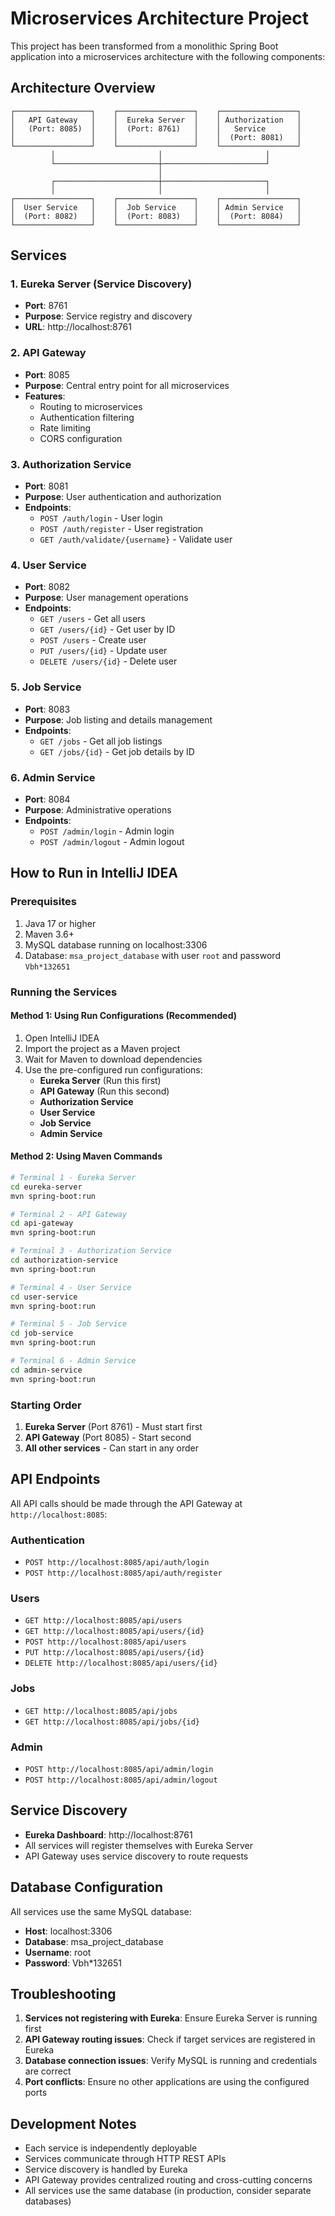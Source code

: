 # Microservices Architecture Project

This project has been transformed from a monolithic Spring Boot application into a microservices architecture with the following components:

## Architecture Overview

```
┌─────────────────┐    ┌─────────────────┐    ┌─────────────────┐
│   API Gateway   │    │  Eureka Server  │    │ Authorization   │
│   (Port: 8085)  │    │  (Port: 8761)   │    │   Service       │
│                 │    │                 │    │  (Port: 8081)   │
└─────────────────┘    └─────────────────┘    └─────────────────┘
         │                       │                       │
         └───────────────────────┼───────────────────────┘
                                 │
         ┌───────────────────────┼───────────────────────┐
         │                       │                       │
┌─────────────────┐    ┌─────────────────┐    ┌─────────────────┐
│  User Service   │    │  Job Service    │    │ Admin Service   │
│  (Port: 8082)   │    │  (Port: 8083)   │    │  (Port: 8084)   │
└─────────────────┘    └─────────────────┘    └─────────────────┘
```

## Services

### 1. Eureka Server (Service Discovery)
- **Port**: 8761
- **Purpose**: Service registry and discovery
- **URL**: http://localhost:8761

### 2. API Gateway
- **Port**: 8085
- **Purpose**: Central entry point for all microservices
- **Features**: 
  - Routing to microservices
  - Authentication filtering
  - Rate limiting
  - CORS configuration

### 3. Authorization Service
- **Port**: 8081
- **Purpose**: User authentication and authorization
- **Endpoints**:
  - `POST /auth/login` - User login
  - `POST /auth/register` - User registration
  - `GET /auth/validate/{username}` - Validate user

### 4. User Service
- **Port**: 8082
- **Purpose**: User management operations
- **Endpoints**:
  - `GET /users` - Get all users
  - `GET /users/{id}` - Get user by ID
  - `POST /users` - Create user
  - `PUT /users/{id}` - Update user
  - `DELETE /users/{id}` - Delete user

### 5. Job Service
- **Port**: 8083
- **Purpose**: Job listing and details management
- **Endpoints**:
  - `GET /jobs` - Get all job listings
  - `GET /jobs/{id}` - Get job details by ID

### 6. Admin Service
- **Port**: 8084
- **Purpose**: Administrative operations
- **Endpoints**:
  - `POST /admin/login` - Admin login
  - `POST /admin/logout` - Admin logout

## How to Run in IntelliJ IDEA

### Prerequisites
1. Java 17 or higher
2. Maven 3.6+
3. MySQL database running on localhost:3306
4. Database: `msa_project_database` with user `root` and password `Vbh*132651`

### Running the Services

#### Method 1: Using Run Configurations (Recommended)
1. Open IntelliJ IDEA
2. Import the project as a Maven project
3. Wait for Maven to download dependencies
4. Use the pre-configured run configurations:
   - **Eureka Server** (Run this first)
   - **API Gateway** (Run this second)
   - **Authorization Service**
   - **User Service**
   - **Job Service**
   - **Admin Service**

#### Method 2: Using Maven Commands
```bash
# Terminal 1 - Eureka Server
cd eureka-server
mvn spring-boot:run

# Terminal 2 - API Gateway
cd api-gateway
mvn spring-boot:run

# Terminal 3 - Authorization Service
cd authorization-service
mvn spring-boot:run

# Terminal 4 - User Service
cd user-service
mvn spring-boot:run

# Terminal 5 - Job Service
cd job-service
mvn spring-boot:run

# Terminal 6 - Admin Service
cd admin-service
mvn spring-boot:run
```

### Starting Order
1. **Eureka Server** (Port 8761) - Must start first
2. **API Gateway** (Port 8085) - Start second
3. **All other services** - Can start in any order

## API Endpoints

All API calls should be made through the API Gateway at `http://localhost:8085`:

### Authentication
- `POST http://localhost:8085/api/auth/login`
- `POST http://localhost:8085/api/auth/register`

### Users
- `GET http://localhost:8085/api/users`
- `GET http://localhost:8085/api/users/{id}`
- `POST http://localhost:8085/api/users`
- `PUT http://localhost:8085/api/users/{id}`
- `DELETE http://localhost:8085/api/users/{id}`

### Jobs
- `GET http://localhost:8085/api/jobs`
- `GET http://localhost:8085/api/jobs/{id}`

### Admin
- `POST http://localhost:8085/api/admin/login`
- `POST http://localhost:8085/api/admin/logout`

## Service Discovery

- **Eureka Dashboard**: http://localhost:8761
- All services will register themselves with Eureka Server
- API Gateway uses service discovery to route requests

## Database Configuration

All services use the same MySQL database:
- **Host**: localhost:3306
- **Database**: msa_project_database
- **Username**: root
- **Password**: Vbh*132651

## Troubleshooting

1. **Services not registering with Eureka**: Ensure Eureka Server is running first
2. **API Gateway routing issues**: Check if target services are registered in Eureka
3. **Database connection issues**: Verify MySQL is running and credentials are correct
4. **Port conflicts**: Ensure no other applications are using the configured ports

## Development Notes

- Each service is independently deployable
- Services communicate through HTTP REST APIs
- Service discovery is handled by Eureka
- API Gateway provides centralized routing and cross-cutting concerns
- All services use the same database (in production, consider separate databases)


